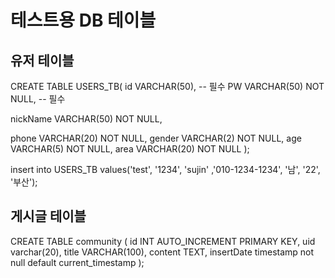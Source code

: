 # 테스트용 DB 테이블

## 유저 테이블
CREATE TABLE USERS_TB(
id VARCHAR(50), -- 필수
PW VARCHAR(50) NOT NULL, -- 필수

nickName VARCHAR(50) NOT NULL,

phone VARCHAR(20) NOT NULL,
gender VARCHAR(2) NOT NULL,
age VARCHAR(5) NOT NULL,
area VARCHAR(20) NOT NULL
);

insert into USERS_TB values('test', '1234', 'sujin' ,'010-1234-1234', '남', '22', '부산');

## 게시글 테이블
CREATE TABLE community (
  id INT AUTO_INCREMENT PRIMARY KEY,
  uid varchar(20),
  title VARCHAR(100),
  content TEXT,
  insertDate timestamp not null default current_timestamp
);
